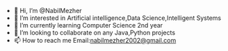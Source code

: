 - 👋 Hi, I’m @NabilMezher
- 👀 I’m interested in Artificial intelligence,Data Science,Intelligent Systems
- 🌱 I’m currently learning Computer Science 2nd year
- 💞️ I’m looking to collaborate on any Java,Python projects
- 📫 How to reach me 
Email:nabilmezher2002@gmail.com

<!---
NabilMezher/NabilMezher is a ✨ special ✨ repository because its `README.md` (this file) appears on your GitHub profile.
You can click the Preview link to take a look at your changes.
--->
